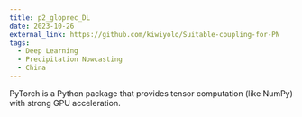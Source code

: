 ```yaml
---
title: p2_gloprec_DL
date: 2023-10-26
external_link: https://github.com/kiwiyolo/Suitable-coupling-for-PN
tags:
  - Deep Learning
  - Precipitation Nowcasting
  - China
---
```


PyTorch is a Python package that provides tensor computation (like NumPy) with strong GPU acceleration.

<!--more-->
